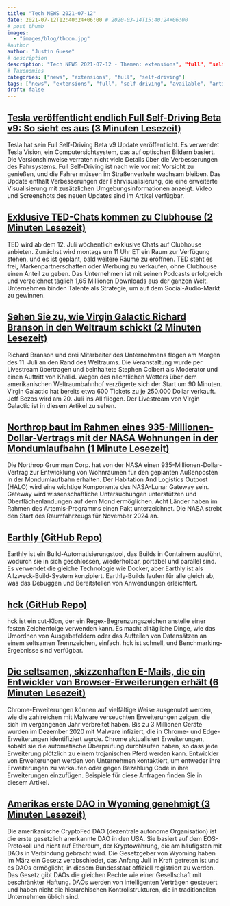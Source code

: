 ```yaml
---
title: "Tech NEWS 2021-07-12"
date: 2021-07-12T12:40:24+06:00 # 2020-03-14T15:40:24+06:00
# post thumb
images:
  - "images/blog/tbcon.jpg"
#author
author: "Justin Guese"
# description
description: "Tech NEWS 2021-07-12 - Themen: extensions", "full", "self-driving"
# Taxonomies
categories: ["news", "extensions", "full", "self-driving"]
tags: ["news", "extensions", "full", "self-driving", "available", "article.", "ted"]
draft: false
---
```


## [Tesla veröffentlicht endlich Full Self-Driving Beta v9: So sieht es aus (3 Minuten Lesezeit)](https://electrek.co/2021/07/10/tesla-full-self-driving-beta-v9-first-videos-release-notes/)

 Tesla hat sein Full Self-Driving Beta v9 Update veröffentlicht. Es verwendet Tesla Vision, ein Computersichtsystem, das auf optischen Bildern basiert. Die Versionshinweise verraten nicht viele Details über die Verbesserungen des Fahrsystems. Full Self-Driving ist nach wie vor mit Vorsicht zu genießen, und die Fahrer müssen im Straßenverkehr wachsam bleiben. Das Update enthält Verbesserungen der Fahrvisualisierung, die eine erweiterte Visualisierung mit zusätzlichen Umgebungsinformationen anzeigt. Video und Screenshots des neuen Updates sind im Artikel verfügbar.

## [Exklusive TED-Chats kommen zu Clubhouse (2 Minuten Lesezeit)](https://www.theverge.com/2021/7/11/22570634/ted-clubhouse-podcast-audio-live-recording)

 TED wird ab dem 12. Juli wöchentlich exklusive Chats auf Clubhouse anbieten. Zunächst wird montags um 11 Uhr ET ein Raum zur Verfügung stehen, und es ist geplant, bald weitere Räume zu eröffnen. TED steht es frei, Markenpartnerschaften oder Werbung zu verkaufen, ohne Clubhouse einen Anteil zu geben. Das Unternehmen ist mit seinen Podcasts erfolgreich und verzeichnet täglich 1,65 Millionen Downloads aus der ganzen Welt. Unternehmen binden Talente als Strategie, um auf dem Social-Audio-Markt zu gewinnen.

## [Sehen Sie zu, wie Virgin Galactic Richard Branson in den Weltraum schickt (2 Minuten Lesezeit)](https://www.theverge.com/2021/7/10/22569889/virgin-galactic-launch-watch-richard-branson-space)

 Richard Branson und drei Mitarbeiter des Unternehmens flogen am Morgen des 11. Juli an den Rand des Weltraums. Die Veranstaltung wurde per Livestream übertragen und beinhaltete Stephen Colbert als Moderator und einen Auftritt von Khalid. Wegen des nächtlichen Wetters über dem amerikanischen Weltraumbahnhof verzögerte sich der Start um 90 Minuten. Virgin Galactic hat bereits etwa 600 Tickets zu je 250.000 Dollar verkauft. Jeff Bezos wird am 20. Juli ins All fliegen. Der Livestream von Virgin Galactic ist in diesem Artikel zu sehen.

## [Northrop baut im Rahmen eines 935-Millionen-Dollar-Vertrags mit der NASA Wohnungen in der Mondumlaufbahn (1 Minute Lesezeit)](https://www.reuters.com/lifestyle/science/northrop-build-homes-moon-orbit-under-935-mln-nasa-contract-2021-07-09/)

 Die Northrop Grumman Corp. hat von der NASA einen 935-Millionen-Dollar-Vertrag zur Entwicklung von Wohnräumen für den geplanten Außenposten in der Mondumlaufbahn erhalten. Der Habitation And Logistics Outpost (HALO) wird eine wichtige Komponente des NASA-Lunar Gateway sein. Gateway wird wissenschaftliche Untersuchungen unterstützen und Oberflächenlandungen auf dem Mond ermöglichen. Acht Länder haben im Rahmen des Artemis-Programms einen Pakt unterzeichnet. Die NASA strebt den Start des Raumfahrzeugs für November 2024 an.

## [Earthly (GitHub Repo)](https://github.com/earthly/earthly)

 Earthly ist ein Build-Automatisierungstool, das Builds in Containern ausführt, wodurch sie in sich geschlossen, wiederholbar, portabel und parallel sind. Es verwendet die gleiche Technologie wie Docker, aber Earthly ist als Allzweck-Build-System konzipiert. Earthly-Builds laufen für alle gleich ab, was das Debuggen und Bereitstellen von Anwendungen erleichtert.

## [hck (GitHub Repo)](https://github.com/sstadick/hck)

 hck ist ein cut-Klon, der ein Regex-Begrenzungszeichen anstelle einer festen Zeichenfolge verwenden kann. Es macht alltägliche Dinge, wie das Umordnen von Ausgabefeldern oder das Aufteilen von Datensätzen an einem seltsamen Trennzeichen, einfach. hck ist schnell, und Benchmarking-Ergebnisse sind verfügbar.

## [Die seltsamen, skizzenhaften E-Mails, die ein Entwickler von Browser-Erweiterungen erhält (6 Minuten Lesezeit)](https://bit.ly/3xBMA1E/1/0100017a9a2fe1a7-81efd118-054b-47fa-be07-990060fc6475-000000/owjcIQNjnyfp_cefDLmpirifbsNBNUqlzz8ufeTc6G8=205)

 Chrome-Erweiterungen können auf vielfältige Weise ausgenutzt werden, wie die zahlreichen mit Malware verseuchten Erweiterungen zeigen, die sich im vergangenen Jahr verbreitet haben. Bis zu 3 Millionen Geräte wurden im Dezember 2020 mit Malware infiziert, die in Chrome- und Edge-Erweiterungen identifiziert wurde. Chrome aktualisiert Erweiterungen, sobald sie die automatische Überprüfung durchlaufen haben, so dass jede Erweiterung plötzlich zu einem trojanischen Pferd werden kann. Entwickler von Erweiterungen werden von Unternehmen kontaktiert, um entweder ihre Erweiterungen zu verkaufen oder gegen Bezahlung Code in ihre Erweiterungen einzufügen. Beispiele für diese Anfragen finden Sie in diesem Artikel.

## [Amerikas erste DAO in Wyoming genehmigt (3 Minuten Lesezeit)](https://decrypt.co/75222/americas-first-dao-approved-in-wyoming)

 Die amerikanische CryptoFed DAO (dezentrale autonome Organisation) ist die erste gesetzlich anerkannte DAO in den USA. Sie basiert auf dem EOS-Protokoll und nicht auf Ethereum, der Kryptowährung, die am häufigsten mit DAOs in Verbindung gebracht wird. Die Gesetzgeber von Wyoming haben im März ein Gesetz verabschiedet, das Anfang Juli in Kraft getreten ist und es DAOs ermöglicht, in diesem Bundesstaat offiziell registriert zu werden. Das Gesetz gibt DAOs die gleichen Rechte wie einer Gesellschaft mit beschränkter Haftung. DAOs werden von intelligenten Verträgen gesteuert und haben nicht die hierarchischen Kontrollstrukturen, die in traditionellen Unternehmen üblich sind.

